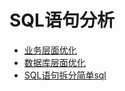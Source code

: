 # SQL语句分析

* [业务层面优化](/mysqlyou-hua-pian/sqlyu-ju-fen-xi/ye-wu-ceng-mian-you-hua.md)
* [数据库层面优化](/mysqlyou-hua-pian/sqlyu-ju-fen-xi/shu-ju-ku-ceng-mian-you-hua.md)
* [SQL语句拆分简单sql](/mysqlyou-hua-pian/sqlyu-ju-fen-xi/sqlyu-ju-chai-fen-jian-dan-sql.md)



